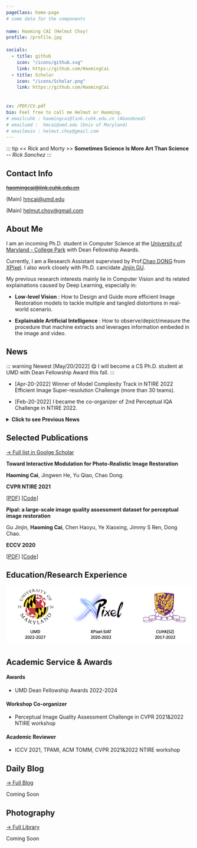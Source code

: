 ```yaml
---
pageClass: home-page
# some data for the components

name: Haoming CAI (Helmut Choy)
profile: /profile.jpg

socials:
  - title: github
    icon: "/icons/github.svg"
    link: https://github.com/HaomingCai
  - title: Scholar
    icon: "/icons/Scholar.png"
    link: https://github.com/HaomingCai


cv: /PDF/CV.pdf
bio: Feel free to call me Helmut or Haoming.
# emailcuhk : haomingcai@link.cuhk.edu.cn (Abandoned)
# emailumd :  hmcai@umd.edu (Univ of Maryland)
# emailmain : helmut.choy@gmail.com
---
```


<ProfileSection :frontmatter="$page.frontmatter" />


::: tip << Rick and Morty >>
**Sometimes Science Is More Art Than Science**
 -- <cite>Rick Sanchez</cite>
:::

## Contact Info
~~haomingcai@link.cuhk.edu.cn~~

(Main) hmcai@umd.edu

(Main) helmut.choy@gmail.com


## About Me

I am an incoming Ph.D. student in Computer Science at the [University of Maryland - College Park](https://www.cs.umd.edu) with Dean Fellowship Awards.

Currently, I am a Research Assistant supervised by Prof.[Chao DONG](https://scholar.google.com/citations?user=OSDCB0UAAAAJ&hl=en) from [XPixel](http://xpixel.group). I also work closely with Ph.D. cancidate [Jinjin GU](https://scholar.google.com/citations?user=uMQ-G-QAAAAJ&hl=en).

My previous research interests mainly lie in Computer Vision and its related explainations caused by Deep Learning, especially in:

* **Low-level Vision** : How to Design and Guide more efficient Image Restoration models to tackle multiple and tangled distortions in real-world scenario.

* **Explainable Artificial Intelligence** : How to observe/depict/measure the procedure that machine extracts and leverages information embeded in the image and video. 





## News

::: warning Newest
[May/20/2022] :yum: I will become a CS Ph.D. student at UMD with Dean Fellowship Award this fall.
:::

- [Apr-20-2022] Winner of Model Complexity Track in NTIRE 2022 Efficient Image Super-resolution Challenge (more than 30 teams).

- [Feb-20-2022] I became the co-organizer of 2nd Perceptual IQA Challenge in NTIRE 2022.

 <details>
  <summary> <b>Click to see Previous News</b> </summary>

  * [Apr/23/2021] [One paper](https://arxiv.org/abs/2105.03072) (The report of NTIRE IQA Challenge) got accepted to CVPR 2021 NTIRE workshop. More in [NTIRE 2021 Codalab](https://data.vision.ee.ethz.ch/cvl/ntire21/)

  * [Apr/22/2021] [One paper](https://arxiv.org/abs/2105.03085) got accepted to CVPR 2021 NTIRE workshop.

  * [Jan/07/2021] Host [CVPR 2021 NTIRE IQA Challenge](https://data.vision.ee.ethz.ch/cvl/ntire21/) as core co-organizer.

  * [Jul/05/2020] [One paper (Conference version of PIPAL dataset)](https://link.springer.com/chapter/10.1007/978-3-030-58621-8_37) was accepted by ECCV 2020.

</details>



## Selected Publications

[→ Full list in Goolge Scholar](https://scholar.google.com/citations?user=mePn76IAAAAJ&hl=en)


<ProjectCard image="/projects/CUGAN_Fig.png" hideBorder=true>

  **Toward Interactive Modulation for Photo-Realistic Image Restoration**

  **Haoming Cai**, Jingwen He, Yu Qiao, Chao Dong.

  **CVPR NTIRE 2021**
  
  [[PDF](https://openaccess.thecvf.com/content/CVPR2021W/NTIRE/papers/Cai_Toward_Interactive_Modulation_for_Photo-Realistic_Image_Restoration_CVPRW_2021_paper.pdf)] [[Code](https://github.com/HaomingCai/CUGAN)]

</ProjectCard>



<ProjectCard image="/projects/PIPAL_2.png" hideBorder=true>

  **Pipal: a large-scale image quality assessment dataset for perceptual image restoration**

  Gu Jinjin, **Haoming Cai**, Chen Haoyu, Ye Xiaoxing, Jimmy S Ren, Dong Chao.

  **ECCV 2020**
  
  [[PDF](https://link.springer.com/chapter/10.1007/978-3-030-58621-8_37)] [[Code](https://github.com/HaomingCai/PIPAL-dataset)] 


</ProjectCard>



## Education/Research Experience
![avartar](Research_Experience.png)


## Academic Service & Awards
#### Awards

- UMD Dean Fellowship Awards 2022-2024

#### Workshop Co-organizer

- Perceptual Image Quality Assessment Challenge in CVPR 2021&2022 NTIRE workshop

#### Academic Reviewer

- ICCV 2021, TPAMI, ACM TOMM, CVPR 2021&2022 NTIRE workshop



## Daily Blog
[→ Full Blog](https://scholar.google.com/citations?user=mePn76IAAAAJ&hl=en)

Coming Soon

## Photography
[→ Full Library](https://scholar.google.com/citations?user=mePn76IAAAAJ&hl=en)

Coming Soon









<!-- Custom style for this page -->

<style lang="stylus">

.theme-container.home-page .page
  font-size 16px
  font-family "lucida grande", "lucida sans unicode", lucida, "Helvetica Neue", Helvetica, Arial, sans-serif;
  p
    margin 0 0 0.5rem
  p, ul, ol
    line-height normal
  a
    font-weight normal
  .theme-default-content:not(.custom) > h2
    margin-bottom 0.5rem
  .theme-default-content:not(.custom) > h2:first-child + p
    margin-top 0.5rem
  .theme-default-content:not(.custom) > h3
    padding-top 4rem
  /* .theme-default-content:not(.custom) > {
      max-width: 200px;
  } */

  /* Override */
  .md-card
    margin-top 0.5em
    .card-image
      padding 0.2rem
      img
        max-width 150px
        max-height 120px
    .card-content p
      -webkit-margin-after 0.2em

@media (max-width: 419px)
  .theme-container.home-page .page
    p, ul, ol
      line-height 1.5

    .md-card
      .card-image
        img 
          width 100%
          max-width 500px

</style>
